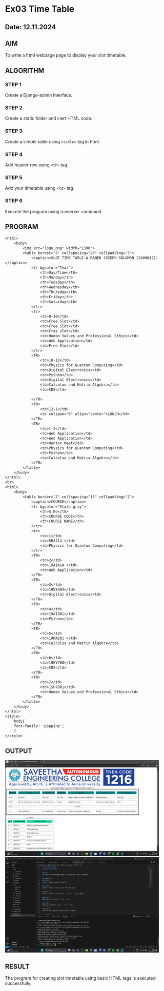 # Ex03 Time Table
## Date: 12.11.2024

## AIM
To write a html webpage page to display your slot timetable.

## ALGORITHM
### STEP 1
Create a Django-admin Interface.

### STEP 2
Create a static folder and inert HTML code.

### STEP 3
Create a simple table using ```<table>``` tag in html.

### STEP 4
Add header row using ```<th>``` tag.

### STEP 5
Add your timetable using ```<td>``` tag.

### STEP 6
Execute the program using runserver command.

## PROGRAM
```
<html>
    <body>
        <img src="logo.png" width="1300">
        <table border="5" cellspacing="20" cellpadding="3">
            <caption>SLOT TIME TABLE-A.RANEN JOSEPH SOLOMON (24006171)</caption>
            <tr bgcolor="Teal">
                <th>Day/Time</th>
                <th>Monday</th>
                <th>Tuesday</th>
                <th>Wednesday</th>
                <th>Thursday</th>
                <th>Friday</th>
                <th>Saturday</th>
            </tr>
            <tr>
                <td>8-10</td>
                <td>Free Slot</td>
                <td>Free Slot</td>
                <td>Free slot</td>
                <td>Human Values and Professional Ethics</td>
                <td>Web Application</td>
                <td>Free Slot</td>
            </tr>
            <TR>
                <td>10-12</td>
                <td>Physics for Quantum Computing</td>
                <td>Digital Electronics</td>
                <td>Python</td>
                <td>Digital Electronics</td>
                <td>Calculus and Matrix Algebra</td>
                <td>CDS</td>

            </TR>
            <TR>
                <td>12-1</td>
                <td colspan="6" align="center">LUNCH</td>
            </TR>
            <TR>
                <td>1-3</td>
                <td>Web Application</td>
                <td>Wed Application</td>
                <td>Mentor Meet</td>
                <td>Physics for Quantum Computing</td>
                <td>Python</td>
                <td>Calculus and Matrix Algebra</td>
            </TR>
        </table>
    </body>
</html>
<br>
<html>
    <body>
        <table border="2" cellspacing="15" cellpadding="2">
            <caption>COURSE</caption>
            <tr bgcolor="Slate gray">
                <th>S.No</th>
                <th>COURSE CODE</th>
                <th>COURSE NAME</th>
            </tr>
            <tr>
                <td>1</td>
                <td>SH3214 </td>
                <td>Physics for Quantum Computing</td>
            </tr>
            <TR>
                <td>2</td>
                <td>19AI414 </td>
                <td>Web Application</td>
            </TR>
            <TR>
                <td>3</td>
                <td>19EE404</td>
                <td>Digital Electronics</td>
            </TR>
            <TR>
                <td>4</td>
                <td>19AI301</td>
                <td>Python</td>
            </TR>
            <TR>
                <td>5</td>
                <td>19MA201 </td>
                <td>Calculus and Matrix Algebra</td>
            </TR>
            <TR>
                <td>6</td>
                <td>19EY708</td>
                <td>CDS</td>
            </TR>
            <TR>
                <td>7</td>
                <td>1SH7801</td>
                <td>Human Values and Professional Ethics</td>
            </TR>
        </table>
    </body>
</html>
<style>
    body{
    font-family: 'poppine';
    }
</style>
```

## OUTPUT
![alt text](image-3.png)
![alt text](image-2.png)

## RESULT
The program for creating slot timetable using basic HTML tags is executed successfully.
